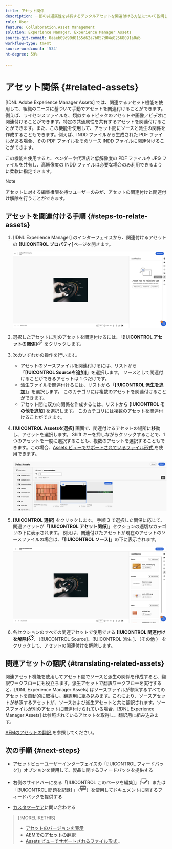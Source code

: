```yaml
---
title: アセット関係
description: 一部の共通属性を共有するデジタルアセットを関連付ける方法について説明します。また、アセット関係を使用して、デジタルアセット間にソースから派生した関係を作成します。
role: User
feature: Collaboration,Asset Management
solution: Experience Manager, Experience Manager Assets
source-git-commit: 0aaeb09d90d8155d62a7b057d04e82568091a0ab
workflow-type: tm+mt
source-wordcount: '534'
ht-degree: 59%

---
```


# アセット関係 {#related-assets}

[!DNL Adobe Experience Manager Assets] では、関連するアセット機能を使用して、組織のニーズに基づいて手動でアセットを関連付けることができます。例えば、ライセンスファイルを、類似するトピックのアセットや画像／ビデオに関連付けることができます。特定の共通属性を共有するアセットを関連付けることができます。また、この機能を使用して、アセット間にソースと派生の関係を作成することもできます。例えば、INDD ファイルから生成された PDF ファイルがある場合、その PDF ファイルをそのソース INDD ファイルに関連付けることができます。

この機能を使用すると、ベンダーや代理店と低解像度の PDF ファイルや JPG ファイルを共有し、高解像度の INDD ファイルは必要な場合のみ利用できるように柔軟に指定できます。

>[!NOTE]
>
>アセットに対する編集権限を持つユーザーのみが、アセットの関連付けと関連付け解除を行うことができます。

## アセットを関連付ける手順 {#steps-to-relate-assets}

1. [!DNL Experience Manager] のインターフェイスから、関連付けるアセットの **[!UICONTROL プロパティ]**&#x200B;ページを開きます。

   ![アセットのプロパティページを開きアセットを関連付ける](assets/asset-properties-relate-assets.png)

1. 選択したアセットに別のアセットを関連付けるには、「**[!UICONTROL アセットの関係]**![ アセットの関連付け ](assets/do-not-localize/link-relate.png) をクリックします。
1. 次のいずれかの操作を行います。

   * アセットのソースファイルを関連付けるには、リストから「**[!UICONTROL Sourceを追加]**」を選択します。 ソースとして関連付けることができるアセットは 1 つだけです。
   * 派生ファイルを関連付けるには、リストから「**[!UICONTROL 派生を追加]**」を選択します。 このカテゴリには複数のアセットを関連付けることができます。
   * アセット間に双方向関係を作成するには、リストから **[!UICONTROL その他を追加]** を選択します。 このカテゴリには複数のアセットを関連付けることができます。

1. **[!UICONTROL Assetsを選択]** 画面で、関連付けるアセットの場所に移動し、アセットを選択します。 Shift キーを押しながらクリックすることで、1 つのアセットを一度に選択することも、複数のアセットを選択することもできます。この場合、[Assets ビューでサポートされているファイル形式 ](supported-file-formats.md) を使用できます。

   ![ 関連アセットを追加 ](assets/add-related-asset.png)

1. **[!UICONTROL 選択]** をクリックします。 手順 3 で選択した関係に応じて、関連アセットが「**[!UICONTROL アセット関係]**」セクションの適切なカテゴリの下に表示されます。 例えば、関連付けたアセットが現在のアセットのソースファイルの場合は、「**[!UICONTROL ソース]**」の下に表示されます。

   ![Assets関係の例 ](assets/asset-relations-example.png)

1. 各セクションのすべての関連アセットで使用できる **[!UICONTROL 関連付けを解除]**![ アセットの関連付けを解除 ](assets/do-not-localize/link-unrelate-icon.png)、（[!UICONTROL Source]、[!UICONTROL &#x200B; 派生 &#x200B;]、（その他 ）  をクリックして、アセットの関連付けを解除します。

## 関連アセットの翻訳 {#translating-related-assets}

関連アセット機能を使用してアセット間でソースと派生の関係を作成すると、翻訳ワークフローにも役立ちます。派生アセットで翻訳ワークフローを実行すると、[!DNL Experience Manager Assets] はソースファイルが参照するすべてのアセットを自動的に取得し、翻訳用に組み込みます。これにより、ソースアセットが参照するアセットが、ソースおよび派生アセットと共に翻訳されます。ソースファイルが別のアセットに関連付けられている場合、[!DNL Experience Manager Assets] は参照されているアセットを取得し、翻訳用に組み込みます。

[AEMのアセットの翻訳 ](https://experienceleague.adobe.com/ja/docs/experience-manager-cloud-service/content/assets/admin/translate-assets) を参照してください。

## 次の手順 {#next-steps}

* アセットビューユーザーインターフェイスの「[!UICONTROL フィードバック]」オプションを使用して、製品に関するフィードバックを提供する

* 右側のサイドバーにある「[!UICONTROL このページを編集]」（![ページを編集](assets/do-not-localize/edit-page.png)）または「[!UICONTROL 問題を記録] 」（![GitHub イシューを作成](assets/do-not-localize/github-issue.png)）を使用してドキュメントに関するフィードバックを提供する

* [カスタマーケア](https://experienceleague.adobe.com/ja?support-solution=General#support)に問い合わせる

>[!MORELIKETHIS]
>
>* [アセットのバージョンを表示](manage-organize.md#view-versions)
>* [AEMでのアセットの翻訳 ](https://experienceleague.adobe.com/ja/docs/experience-manager-cloud-service/content/assets/admin/translate-assets)
>* [Assets ビューでサポートされるファイル形式 ](supported-file-formats.md)。
